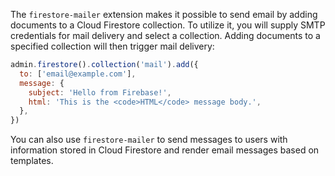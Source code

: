 The `firestore-mailer` extension makes it possible to send email by adding documents to a Cloud Firestore collection.
To utilize it, you will supply SMTP credentials for mail delivery and select a collection. Adding documents to a
specified collection will then trigger mail delivery:

```js
admin.firestore().collection('mail').add({
  to: ['email@example.com'],
  message: {
    subject: 'Hello from Firebase!',
    html: 'This is the <code>HTML</code> message body.',
  },
})
```

You can also use `firestore-mailer` to send messages to users with information stored in Cloud Firestore and render
email messages based on templates.
